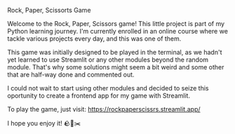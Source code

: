 Rock, Paper, Scissorts Game

Welcome to the Rock, Paper, Scissors game! This little project is part of my Python learning journey.
I'm currently enrolled in an online course where we tackle various projects every day, and this was one of them.

This game was initially designed to be played in the terminal, as we hadn't yet learned to use Streamlit or any other modules beyond the random module.
That's why some solutions might seem a bit weird and some other that are half-way done and commented out. 

I could not wait to start using other modules and decided to seize this oportunity to create a frontend app for my game with Streamlit.

To play the game, just visit:
https://rockpaperscissrs.streamlit.app/

I hope you enjoy it! 🪨📃✂️
